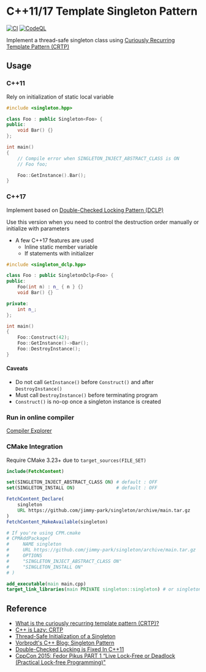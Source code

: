 # C++11/17 Template Singleton Pattern

[![CI](https://github.com/jimmy-park/singleton/actions/workflows/ci.yaml/badge.svg)](https://github.com/jimmy-park/singleton/actions/workflows/ci.yaml)
[![CodeQL](https://github.com/jimmy-park/singleton/actions/workflows/codeql.yaml/badge.svg)](https://github.com/jimmy-park/singleton/actions/workflows/codeql.yaml)

Implement a thread-safe singleton class using [Curiously Recurring Template Pattern (CRTP)](https://en.wikipedia.org/wiki/Curiously_recurring_template_pattern)

## Usage

### C++11

Rely on initialization of static local variable

```cpp
#include <singleton.hpp>

class Foo : public Singleton<Foo> {
public:
    void Bar() {}
};

int main()
{
    // Compile error when SINGLETON_INJECT_ABSTRACT_CLASS is ON
    // Foo foo;

    Foo::GetInstance().Bar();
}
```

### C++17

Implement based on [Double-Checked Locking Pattern (DCLP)](https://en.wikipedia.org/wiki/Double-checked_locking)

Use this version when you need to control the destruction order manually or initialize with parameters

- A few C++17 features are used
  - Inline static member variable
  - If statements with initializer

```cpp
#include <singleton_dclp.hpp>

class Foo : public SingletonDclp<Foo> {
public:
    Foo(int n) : n_ { n } {}
    void Bar() {}

private:
    int n_;
};

int main()
{
    Foo::Construct(42);
    Foo::GetInstance()->Bar();
    Foo::DestroyInstance();
}
```

#### Caveats

- Do not call `GetInstance()` before `Construct()` and after `DestroyInstance()`
- Must call `DestroyInstance()` before terminating program
- `Construct()` is no-op once a singleton instance is created

### Run in online compiler

[Compiler Explorer](https://godbolt.org/z/P767Ee3Yq)

### CMake Integration

Require CMake 3.23+ due to `target_sources(FILE_SET)`

```CMake
include(FetchContent)

set(SINGLETON_INJECT_ABSTRACT_CLASS ON) # default : OFF
set(SINGLETON_INSTALL ON)               # default : OFF

FetchContent_Declare(
    singleton
    URL https://github.com/jimmy-park/singleton/archive/main.tar.gz
)
FetchContent_MakeAvailable(singleton)

# If you're using CPM.cmake
# CPMAddPackage(
#     NAME singleton
#     URL https://github.com/jimmy-park/singleton/archive/main.tar.gz
#     OPTIONS
#     "SINGLETON_INJECT_ABSTRACT_CLASS ON"
#     "SINGLETON_INSTALL ON"
# )

add_executable(main main.cpp)
target_link_libraries(main PRIVATE singleton::singleton) # or singleton::singleton-dclp
```

## Reference

- [What is the curiously recurring template pattern (CRTP)?](https://stackoverflow.com/questions/4173254/what-is-the-curiously-recurring-template-pattern-crtp/4173298#4173298)
- [C++ is Lazy: CRTP](https://www.modernescpp.com/index.php/component/content/article/42-blog/functional/273-c-is-still-lazy)
- [Thread-Safe Initialization of a Singleton](https://www.modernescpp.com/index.php/thread-safe-initialization-of-a-singleton)
- [Vorbrodt's C++ Blog: Singleton Pattern](https://vorbrodt.blog/2020/07/10/singleton-pattern/)
- [Double-Checked Locking is Fixed In C++11](https://preshing.com/20130930/double-checked-locking-is-fixed-in-cpp11/)
- [CppCon 2015: Fedor Pikus PART 1 “Live Lock-Free or Deadlock (Practical Lock-free Programming)"](https://www.youtube.com/watch?v=lVBvHbJsg5Y)
